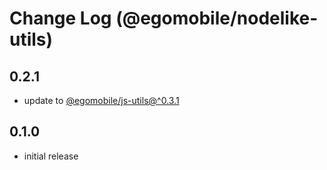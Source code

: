 # Change Log (@egomobile/nodelike-utils)

## 0.2.1

- update to [@egomobile/js-utils@^0.3.1](https://github.com/egomobile/js-utils)

## 0.1.0

- initial release
